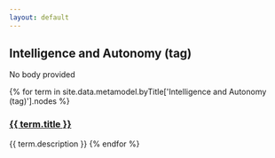 ```yaml
---
layout: default
---
```

<style>
.initial-content {
  padding-left:5%;
  padding-right:25px;
}
</style>

## Intelligence and Autonomy (tag)

No body provided

{% for term in site.data.metamodel.byTitle['Intelligence and Autonomy (tag)'].nodes %}
### <a href='/_pages/embed?t={{ term.title }}'>{{ term.title }}</a>

{{ term.description }}
{% endfor %}
